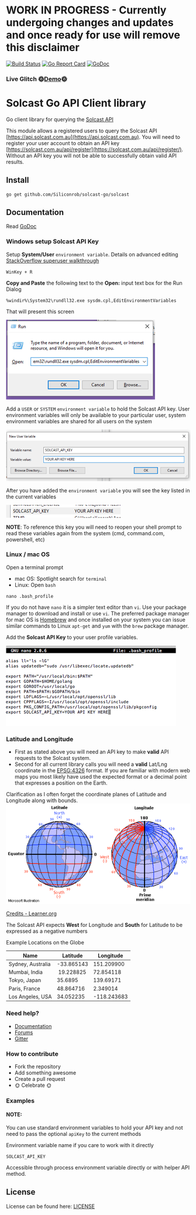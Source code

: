 # WORK IN PROGRESS - Currently undergoing changes and updates and once ready for use will remove this disclaimer

[![Build Status](https://travis-ci.org/Siliconrob/solcast-go.svg?branch=master)](https://travis-ci.org/Siliconrob/solcast-go) [![Go Report Card](https://goreportcard.com/badge/github.com/Siliconrob/solcast-go)](https://goreportcard.com/report/github.com/Siliconrob/solcast-go) [![GoDoc](https://godoc.org/github.com/Siliconrob/solcast-go/solcast?status.svg)](https://godoc.org/github.com/Siliconrob/solcast-go/solcast) 

### Live Glitch :sun_with_face:[Demo](https://solcast-demo.glitch.me/):sun_with_face:

# Solcast Go API Client library

Go client library for querying the [Solcast API](https://api.solcast.com.au) 

This module allows a registered users to query the Solcast API [https://api.solcast.com.au](https://api.solcast.com.au).  You will need to register your user account to obtain an API key [https://solcast.com.au/api/register](https://solcast.com.au/api/register/).  Without an API key you will not be able to successfully obtain valid API results.

## Install
```
go get github.com/Siliconrob/solcast-go/solcast
```

## Documentation

Read [GoDoc](https://godoc.org/github.com/Siliconrob/solcast-go/solcast)

### Windows setup Solcast API Key

Setup **System/User** `environment variable`.  Details on advanced editing [StackOverflow superuser walkthrough](https://superuser.com/questions/949560/how-do-i-set-system-environment-variables-in-windows-10)

```
WinKey + R
```

**Copy and Paste** the following text to the **Open:** input text box for the Run Dialog

```
%windir%\System32\rundll32.exe sysdm.cpl,EditEnvironmentVariables
```

That will present this screen

![Run Windows Environment Editor](/imgs/win_launch_environment_editor.png)

Add a `USER` or `SYSTEM` `environment variable` to hold the Solcast API key.  User environment variables will only be available to your particular user, system environment variables are shared for all users on the system

![Add Windows User Solcast API key](/imgs/win_env_user_variable.png)

After you have added the `environment variable` you will see the key listed in the current variables

![Added Windows User Solcast API key](/imgs/win_solcast_variable.png)

**NOTE**: To reference this key you will need to reopen your shell prompt to read these variables again from the system (cmd, command.com, powershell, etc)


### Linux / mac OS

Open a terminal prompt
- mac OS: Spotlight search for `terminal`
- Linux: Open `bash`

```
nano .bash_profile
```

If you do not have `nano` it is a simpler text editor than `vi`.  Use your package manager to download and install or use `vi`.  The preferred package manager for mac OS is [Homebrew](https://brew.sh/) and once installed on your system you can issue similar commands to Linux `apt-get` and `yum` with the `brew` package manager.

Add the **Solcast API Key** to your user profile variables.

![Added mac OS User Solcast API key](/imgs/mac_os_environment_variable.png)

### Latitude and Longitude

- First as stated above you will need an API key to make **valid** API requests to the Solcast system.
- Second for all current library calls you will need a **valid** Lat/Lng coordinate in the [EPSG:4326](http://spatialreference.org/ref/epsg/wgs-84/) format.  If you are familiar with modern web maps you most likely have used the expected format or a decimal point that expresses a position on the Earth.

Clarification as I often forget the coordinate planes of Latitude and Longitude along with bounds.
![Lat/Lng](/imgs/Lat_Long.gif)

[Credits - Learner.org](http://www.learner.org/jnorth/tm/LongitudeIntro.html)

The Solcast API expects **West** for Longitude and **South** for Latitude to be expressed as a negative numbers

Example Locations on the Globe

Name | Latitude | Longitude
--- | --- | ---
Sydney, Australia | -33.865143 | 151.209900
Mumbai, India |‎ 19.228825 | 72.854118
Tokyo, Japan | 35.6895 | 139.69171
Paris, France | 48.864716 | 2.349014
Los Angeles, USA | 34.052235 | -118.243683

### Need help?
* [Documentation](https://solcast.com.au/api/docs/)
* [Forums](https://forums.solcast.com.au)
* [Gitter](https://gitter.im/Solcast/Lobby?utm_source=share-link&utm_medium=link&utm_campaign=share-link)

### How to contribute
 * Fork the repository
 * Add something awesome
 * Create a pull request
 * :sun_with_face: Celebrate :sun_with_face:


### Examples

#### NOTE: 
You can use standard environment variables to hold your API key and not need to pass the optional `apiKey` to the current methods

Environment variable name if you care to work with it directly
```
SOLCAST_API_KEY
```

Accessible through process environment variable directly or with helper API method.


License
-------
License can be found here: [LICENSE](LICENSE)

